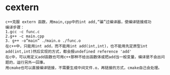 # cextern
    c++克服 extern 函数，用main,cpp中的int add,“骗”过编译器，使编译链接成功 
    编译步骤：
    1.gcc -c func.c 
    2.g++ -c main.cpp 
    3. g++ -o”main” ./main.o ./func.o
    在c++中，只能用int add，而不能用int add(int,int)，也不能用先定原型int add(int,int)然后实现的方式，都会报undefined reference 'add'
    在c中，可以用定义add函数也可用c++那种不给出函数体或把add当一般变量，编译是不会出问题的，运行另外一回事。
    用cmake也可以直接编译链接，不需要生成中间文件.o，再链接的方式，cmake自己会处理。
